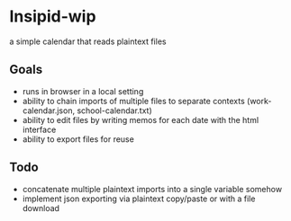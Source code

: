 # Insipid-wip
a simple calendar that reads plaintext files

## Goals
- runs in browser in a local setting
- ability to chain imports of multiple files to separate contexts (work-calendar.json, school-calendar.txt)
- ability to edit files by writing memos for each date with the html interface
- ability to export files for reuse

## Todo
- concatenate multiple plaintext imports into a single variable somehow
- implement json exporting via plaintext copy/paste or with a file download
